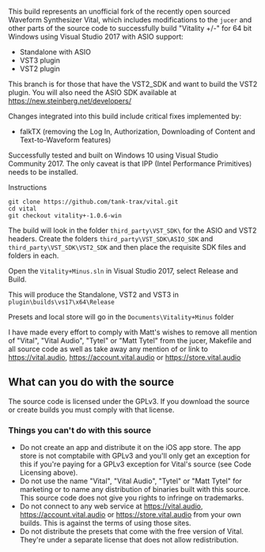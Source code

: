 This build represents an unofficial fork of the recently open sourced Waveform Synthesizer Vital, which includes modifications to the `jucer` and other parts of the source code to successfully build "Vitality +/-" for 64 bit Windows using Visual Studio 2017 with ASIO support:

 - Standalone with ASIO
 - VST3 plugin
 - VST2 plugin

This branch is for those that have the VST2_SDK and want to build the VST2 plugin. You will also need the ASIO SDK available at https://new.steinberg.net/developers/ 

Changes integrated into this build include critical fixes implemented by:

 - falkTX (removing the Log In, Authorization, Downloading of Content and Text-to-Waveform features) 

Successfully tested and built on Windows 10 using Visual Studio Community 2017. The only caveat is that IPP (Intel Performance Primitives) needs to be installed.

Instructions

```
git clone https://github.com/tank-trax/vital.git
cd vital
git checkout vitality+-1.0.6-win
```
The build will look in the folder `third_party\VST_SDK\` for the ASIO and VST2 headers. Create the folders `third_party\VST_SDK\ASIO_SDK` and `third_party\VST_SDK\VST2_SDK` and then place the requisite SDK files and folders in each.

Open the `Vitality+Minus.sln` in Visual Studio 2017, select Release and Build.

This will produce the Standalone, VST2 and VST3 in `plugin\builds\vs17\x64\Release`

Presets and local store will go in the `Documents\Vitality+Minus` folder

I have made every effort to comply with Matt's wishes to remove all mention of "Vital", "Vital Audio", "Tytel" or "Matt Tytel" from the jucer, Makefile and all source code as well as take away any mention of or link to https://vital.audio, https://account.vital.audio or https://store.vital.audio

## What can you do with the source
The source code is licensed under the GPLv3. If you download the source or create builds you must comply with that license.

### Things you can't do with this source
 - Do not create an app and distribute it on the iOS app store. The app store is not comptabile with GPLv3 and you'll only get an exception for this if you're paying for a GPLv3 exception for Vital's source (see Code Licensing above).
 - Do not use the name "Vital", "Vital Audio", "Tytel" or "Matt Tytel" for marketing or to name any distribution of binaries built with this source. This source code does not give you rights to infringe on trademarks.
 - Do not connect to any web service at https://vital.audio, https://account.vital.audio or https://store.vital.audio from your own builds. This is against the terms of using those sites.
 - Do not distribute the presets that come with the free version of Vital. They're under a separate license that does not allow redistribution.
```
